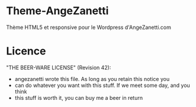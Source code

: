 Theme-AngeZanetti
=================

Thème HTML5 et responsive pour le Wordpress d&#39;AngeZanetti.com 

Licence
=================

"THE BEER-WARE LICENSE" (Revision 42):
 * angezanetti wrote this file. As long as you retain this notice you
 * can do whatever you want with this stuff. If we meet some day, and you think
 * this stuff is worth it, you can buy me a beer in return

